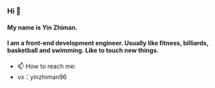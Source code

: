 ### Hi 🌱
#### My name is Yin Zhiman.
#### I am a front-end development engineer. Usually like fitness, billiards, basketball and swimming. Like to touch new things.
- 📫 How to reach me: 
- vx：yinzhiman96

<!--
**yinzhiman/yinzhiman** is a ✨ _special_ ✨ repository because its `README.md` (this file) appears on your GitHub profile.

Here are some ideas to get you started:

- 🔭 I’m currently working on ...
- 🌱 I’m currently learning ...
- 👯 I’m looking to collaborate on ...
- 🤔 I’m looking for help with ...
- 💬 Ask me about ...
- 📫 How to reach me: ...
- 😄 Pronouns: ...
- ⚡ Fun fact: ...
-->
